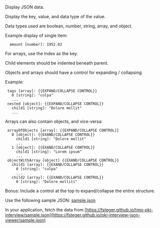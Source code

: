 Display JSON data.

Display the key, value, and data type of the value.

Data types used are boolean, number, string, array, and object.

Example display of single item:
```
  amount [number]: 1952.82
```

For arrays, use the index as the key.

Child elements should be indented beneath parent.

Objects and arrays should have a control for expanding / collapsing. 

Example:
```
 tags [array]: {{EXPAND/COLLAPSE CONTROL}}
   0 [string]: "culpa"
   ...
 nested [object]: {{EXPAND/COLLAPSE CONTROL}}
   child1 [string]: "Dolore mollit"
   ...
```

Arrays can also contain objects, and vice-versa:
```
 arrayOfObjects [array]: {{EXPAND/COLLAPSE CONTROL}}
   0 [object]: {{EXAND/COLLAPSE CONTROL}}
     child1 [string]: "Dolore mollit"
     ...
   1 [object]: {{EXAND/COLLAPSE CONTROL}}
     child1 [string]: "Lorem ipsum"
     ...
 objectWithArray [object] {{EXAND/COLLAPSE CONTROL}}
   child1 [array]: {{EXAND/COLLAPSE CONTROL}}
     0 [string]: "culpa"
     ...
   child2 [array]: {{EXAND/COLLAPSE CONTROL}}
     0 [string]: "Dolore molliti"
```

Bonus: Include a control at the top to expand/collapse the entire structure.


Use the following sample JSON:  [sample.json](sample.json)

In your application, fetch the data from [https://fsteger.github.io/tmp-pki-interview/sample.json](https://fsteger.github.io/pki-interview-json-viewer/sample.json)

